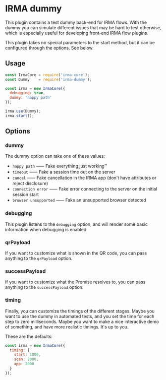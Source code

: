 # IRMA dummy

This plugin contains a test dummy back-end for IRMA flows. With the dummy you
can simulate different issues that may be hard to test otherwise, which is
especially useful for developing front-end IRMA flow plugins.

This plugin takes no special parameters to the start method, but it can be
configured through the options. See below.

## Usage

```javascript
const IrmaCore = require('irma-core');
const Dummy    = require('irma-dummy');

const irma = new IrmaCore({
  debugging: true,
  dummy: 'happy path'
});

irma.use(Dummy);
irma.start();
```

## Options

### dummy

The dummy option can take one of these values:

 * `happy path`          ⸺ Fake everything just working™️
 * `timeout`             ⸺ Fake a session time out on the server
 * `cancel`              ⸺ Fake cancellation in the IRMA app (don't have attributes or reject disclosure)
 * `connection error`    ⸺ Fake error connecting to the server on the initial session start
 * `browser unsupported` ⸺ Fake an unsupported browser detected

### debugging

This plugin listens to the `debugging` option, and will render some basic
information when debugging is enabled.

### qrPayload

If you want to customize what is shown in the QR code, you can pass anything to
the `qrPayload` option.

### successPayload

If you want to customize what the Promise resolves to, you can pass anything to
the `successPayload` option.

### timing

Finally, you can customize the timings of the different stages. Maybe you want
to use the dummy in automated tests, and you set the time for each step to zero
milliseconds. Maybe you want to make a nice interactive demo of something, and
have more realistic timings. It's up to you.

These are the defaults:

```javascript
const irma = new IrmaCore({
  timing: {
    start: 1000,
    scan: 2000,
    app: 2000
  }
});
```
